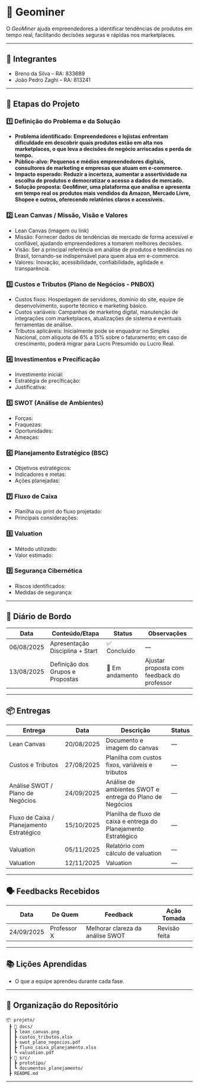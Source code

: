 # 📌 Geominer

O *GeoMiner* ajuda empreendedores a identificar tendências de produtos em tempo real, facilitando decisões seguras e rápidas nos marketplaces.

---

## 👥 Integrantes

- Breno da Silva – RA: 833689 
- João Pedro Zaghi – RA: 813241

---

## 🧭 Etapas do Projeto

### 1️⃣ Definição do Problema e da Solução
- **Problema identificado: Empreendedores e lojistas enfrentam dificuldade em descobrir quais produtos estão em alta nos marketplaces, o que leva a decisões de negócio arriscadas e perda de tempo.**  
- **Público-alvo: Pequenos e médios empreendedores digitais, consultores de marketing e empresas que atuam em e-commerce.** 
- **Impacto esperado: Reduzir a incerteza, aumentar a assertividade na escolha de produtos e democratizar o acesso a dados de mercado.**  
- **Solução proposta: GeoMiner, uma plataforma que analisa e apresenta em tempo real os produtos mais vendidos da Amazon, Mercado Livre, Shopee e outros, oferecendo relatórios claros e acessíveis.**  

### 2️⃣ Lean Canvas / Missão, Visão e Valores
- Lean Canvas (imagem ou link)  
- Missão: Fornecer dados de tendências de mercado de forma acessível e confiável, ajudando empreendedores a tomarem melhores decisões. 
- Visão: Ser a principal referência em análise de produtos e tendências no Brasil, tornando-se indispensável para quem atua em e-commerce. 
- Valores: Inovação, acessibilidade, confiabilidade, agilidade e transparência. 

### 3️⃣ Custos e Tributos (Plano de Negócios - PNBOX)
- Custos fixos: Hospedagem de servidores, domínio do site, equipe de desenvolvimento, suporte técnico e marketing básico. 
- Custos variáveis: Campanhas de marketing digital, manutenção de integrações com marketplaces, atualizações de sistema e eventuais ferramentas de análise.  
- Tributos aplicáveis: Inicialmente pode se enquadrar no Simples Nacional, com alíquota de 6% a 15% sobre o faturamento; em caso de crescimento, poderá migrar para Lucro Presumido ou Lucro Real. 

### 4️⃣ Investimentos e Precificação
- Investimento inicial:  
- Estratégia de precificação:  
- Justificativa:  

### 5️⃣ SWOT (Análise de Ambientes)
- Forças:  
- Fraquezas:  
- Oportunidades:  
- Ameaças:  

### 6️⃣ Planejamento Estratégico (BSC)
- Objetivos estratégicos:  
- Indicadores e metas:  
- Ações planejadas:  

### 7️⃣ Fluxo de Caixa
- Planilha ou print do fluxo projetado:  
- Principais considerações:  

### 8️⃣ Valuation
- Método utilizado:  
- Valor estimado:  

### 9️⃣ Segurança Cibernética
- Riscos identificados:  
- Medidas de segurança:  

---

## 📅 Diário de Bordo

| Data       | Conteúdo/Etapa                     | Status     | Observações |
|------------|------------------------------------|------------|-------------|
| 06/08/2025 | Apresentação Disciplina + Start    | ✅ Concluído | — |
| 13/08/2025 | Definição dos Grupos e Propostas   | 🚧 Em andamento | Ajustar proposta com feedback do professor |

---

## 📦 Entregas

| Entrega                                | Data       | Descrição                                                         | Status |
|----------------------------------------|------------|-------------------------------------------------------------------|--------|
| Lean Canvas                            | 20/08/2025 | Documento e imagem do canvas                                      | —      |
| Custos e Tributos                      | 27/08/2025 | Planilha com custos fixos, variáveis e tributos                   | —      |
| Análise SWOT / Plano de Negócios       | 24/09/2025 | Análise de ambientes SWOT e entrega do Plano de Negócios          | —      |
| Fluxo de Caixa / Planejamento Estratégico | 15/10/2025 | Planilha de fluxo de caixa e entrega do Planejamento Estratégico  | —      |
| Valuation                              | 05/11/2025 | Relatório com cálculo de valuation                                | —      |
| Valuation      | 12/11/2025 | Valuation | —      |

---

## 🗣️ Feedbacks Recebidos

| Data       | De Quem     | Feedback                                                        | Ação Tomada |
|------------|-------------|----------------------------------------------------------------|-------------|
| 24/09/2025 | Professor X | Melhorar clareza da análise SWOT                                | Revisão feita |

---

## 📚 Lições Aprendidas
- O que a equipe aprendeu durante cada fase.  

---

## 📁 Organização do Repositório

```
📦 projeto/
 ┣ 📂 docs/
 ┃ ┣ lean_canvas.png
 ┃ ┣ custos_tributos.xlsx
 ┃ ┣ swot_plano_negocios.pdf
 ┃ ┣ fluxo_caixa_planejamento.xlsx
 ┃ ┗ valuation.pdf
 ┣ 📂 src/
 ┃ ┣ prototipo/
 ┃ ┗ documentos_planejamento/
 ┣ README.md
```

---
